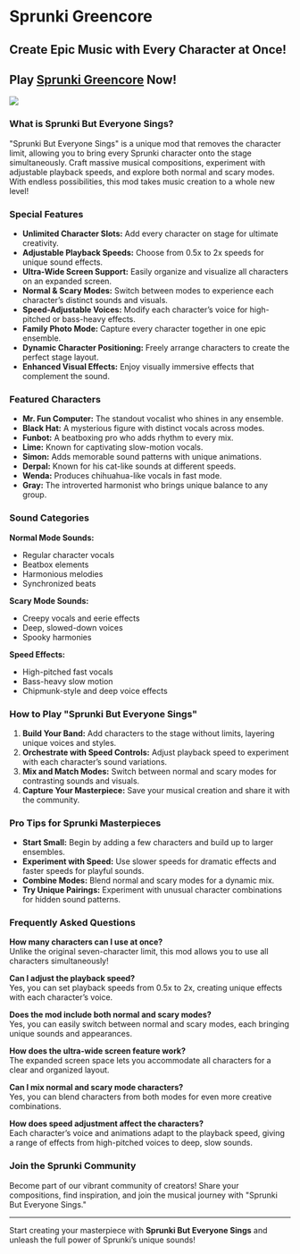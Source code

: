 # Sprunki Greencore
## Create Epic Music with Every Character at Once!

## Play [Sprunki Greencore](https://sprunkiincredibox.app/sprunki-but-everyone-sings) Now!

![](https://sprunkiincredibox.app/images/sprunki-greencore.webp)

### What is Sprunki But Everyone Sings?
"Sprunki But Everyone Sings" is a unique mod that removes the character limit, allowing you to bring every Sprunki character onto the stage simultaneously. Craft massive musical compositions, experiment with adjustable playback speeds, and explore both normal and scary modes. With endless possibilities, this mod takes music creation to a whole new level!

### Special Features
- **Unlimited Character Slots:** Add every character on stage for ultimate creativity.
- **Adjustable Playback Speeds:** Choose from 0.5x to 2x speeds for unique sound effects.
- **Ultra-Wide Screen Support:** Easily organize and visualize all characters on an expanded screen.
- **Normal & Scary Modes:** Switch between modes to experience each character’s distinct sounds and visuals.
- **Speed-Adjustable Voices:** Modify each character’s voice for high-pitched or bass-heavy effects.
- **Family Photo Mode:** Capture every character together in one epic ensemble.
- **Dynamic Character Positioning:** Freely arrange characters to create the perfect stage layout.
- **Enhanced Visual Effects:** Enjoy visually immersive effects that complement the sound.

### Featured Characters
- **Mr. Fun Computer:** The standout vocalist who shines in any ensemble.
- **Black Hat:** A mysterious figure with distinct vocals across modes.
- **Funbot:** A beatboxing pro who adds rhythm to every mix.
- **Lime:** Known for captivating slow-motion vocals.
- **Simon:** Adds memorable sound patterns with unique animations.
- **Derpal:** Known for his cat-like sounds at different speeds.
- **Wenda:** Produces chihuahua-like vocals in fast mode.
- **Gray:** The introverted harmonist who brings unique balance to any group.

### Sound Categories
**Normal Mode Sounds:**
- Regular character vocals
- Beatbox elements
- Harmonious melodies
- Synchronized beats

**Scary Mode Sounds:**
- Creepy vocals and eerie effects
- Deep, slowed-down voices
- Spooky harmonies

**Speed Effects:**
- High-pitched fast vocals
- Bass-heavy slow motion
- Chipmunk-style and deep voice effects

### How to Play "Sprunki But Everyone Sings"
1. **Build Your Band:** Add characters to the stage without limits, layering unique voices and styles.
2. **Orchestrate with Speed Controls:** Adjust playback speed to experiment with each character’s sound variations.
3. **Mix and Match Modes:** Switch between normal and scary modes for contrasting sounds and visuals.
4. **Capture Your Masterpiece:** Save your musical creation and share it with the community.

### Pro Tips for Sprunki Masterpieces
- **Start Small:** Begin by adding a few characters and build up to larger ensembles.
- **Experiment with Speed:** Use slower speeds for dramatic effects and faster speeds for playful sounds.
- **Combine Modes:** Blend normal and scary modes for a dynamic mix.
- **Try Unique Pairings:** Experiment with unusual character combinations for hidden sound patterns.

### Frequently Asked Questions
**How many characters can I use at once?**  
Unlike the original seven-character limit, this mod allows you to use all characters simultaneously!

**Can I adjust the playback speed?**  
Yes, you can set playback speeds from 0.5x to 2x, creating unique effects with each character’s voice.

**Does the mod include both normal and scary modes?**  
Yes, you can easily switch between normal and scary modes, each bringing unique sounds and appearances.

**How does the ultra-wide screen feature work?**  
The expanded screen space lets you accommodate all characters for a clear and organized layout.

**Can I mix normal and scary mode characters?**  
Yes, you can blend characters from both modes for even more creative combinations.

**How does speed adjustment affect the characters?**  
Each character’s voice and animations adapt to the playback speed, giving a range of effects from high-pitched voices to deep, slow sounds.

### Join the Sprunki Community
Become part of our vibrant community of creators! Share your compositions, find inspiration, and join the musical journey with "Sprunki But Everyone Sings."

---
Start creating your masterpiece with **Sprunki But Everyone Sings** and unleash the full power of Sprunki’s unique sounds!
